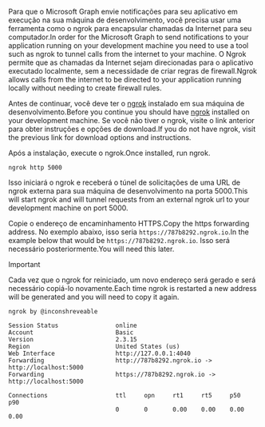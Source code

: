 <!-- markdownlint-disable MD002 MD041 -->

<span data-ttu-id="ee59d-101">Para que o Microsoft Graph envie notificações para seu aplicativo em execução na sua máquina de desenvolvimento, você precisa usar uma ferramenta como o ngrok para encapsular chamadas da Internet para seu computador.</span><span class="sxs-lookup"><span data-stu-id="ee59d-101">In order for the Microsoft Graph to send notifications to your application running on your development machine you need to use a tool such as ngrok to tunnel calls from the internet to your machine.</span></span> <span data-ttu-id="ee59d-102">O Ngrok permite que as chamadas da Internet sejam direcionadas para o aplicativo executado localmente, sem a necessidade de criar regras de firewall.</span><span class="sxs-lookup"><span data-stu-id="ee59d-102">Ngrok allows calls from the internet to be directed to your application running locally without needing to create firewall rules.</span></span>

<span data-ttu-id="ee59d-103">Antes de continuar, você deve ter o [ngrok](https://ngrok.com) instalado em sua máquina de desenvolvimento.</span><span class="sxs-lookup"><span data-stu-id="ee59d-103">Before you continue you should have [ngrok](https://ngrok.com) installed on your development machine.</span></span> <span data-ttu-id="ee59d-104">Se você não tiver o ngrok, visite o link anterior para obter instruções e opções de download.</span><span class="sxs-lookup"><span data-stu-id="ee59d-104">If you do not have ngrok, visit the previous link for download options and instructions.</span></span>

<span data-ttu-id="ee59d-105">Após a instalação, execute o ngrok.</span><span class="sxs-lookup"><span data-stu-id="ee59d-105">Once installed, run ngrok.</span></span>

```shell
ngrok http 5000
```

<span data-ttu-id="ee59d-106">Isso iniciará o ngrok e receberá o túnel de solicitações de uma URL de ngrok externa para sua máquina de desenvolvimento na porta 5000.</span><span class="sxs-lookup"><span data-stu-id="ee59d-106">This will start ngrok and will tunnel requests from an external ngrok url to your development machine on port 5000.</span></span>

<span data-ttu-id="ee59d-107">Copie o endereço de encaminhamento HTTPS.</span><span class="sxs-lookup"><span data-stu-id="ee59d-107">Copy the https forwarding address.</span></span> <span data-ttu-id="ee59d-108">No exemplo abaixo, isso seria `https://787b8292.ngrok.io`.</span><span class="sxs-lookup"><span data-stu-id="ee59d-108">In the example below that would be `https://787b8292.ngrok.io`.</span></span> <span data-ttu-id="ee59d-109">Isso será necessário posteriormente.</span><span class="sxs-lookup"><span data-stu-id="ee59d-109">You will need this later.</span></span>

> [!IMPORTANT]
> <span data-ttu-id="ee59d-110">Cada vez que o ngrok for reiniciado, um novo endereço será gerado e será necessário copiá-lo novamente.</span><span class="sxs-lookup"><span data-stu-id="ee59d-110">Each time ngrok is restarted a new address will be generated and you will need to copy it again.</span></span>

```shell
ngrok by @inconshreveable

Session Status                online
Account                       Basic
Version                       2.3.15
Region                        United States (us)
Web Interface                 http://127.0.0.1:4040
Forwarding                    http://787b8292.ngrok.io -> http://localhost:5000
Forwarding                    https://787b8292.ngrok.io -> http://localhost:5000

Connections                   ttl     opn     rt1     rt5     p50     p90
                              0       0       0.00    0.00    0.00    0.00
```
